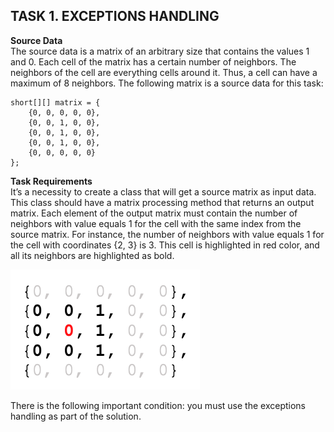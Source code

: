 ## TASK 1. EXCEPTIONS HANDLING

**Source Data**<br>
The source data is a matrix of an arbitrary size that contains the values 1 and 0. Each cell of the matrix has a certain number of neighbors. The neighbors of the cell are everything cells around it. Thus, a cell can have a maximum of 8 neighbors. The following matrix is a source data for this task:
```
short[][] matrix = {
	{0, 0, 0, 0, 0},
	{0, 0, 1, 0, 0},
	{0, 0, 1, 0, 0},
	{0, 0, 1, 0, 0},
	{0, 0, 0, 0, 0}
};
```

**Task Requirements**<br>
It’s a necessity to create a class that will get a source matrix as input data. This class should have a matrix processing method that returns an output matrix. Each element of the output matrix must contain the number of neighbors with value equals 1 for the cell with the same index from the source matrix.
For instance, the number of neighbors with value equals 1 for the cell with coordinates {2, 3} is 3. This cell is highlighted in red color, and all its neighbors are highlighted as bold.

![matrix-highlighted](../files/matrix-highlighted.png)

There is the following important condition: you must use the exceptions handling as part of the solution.
